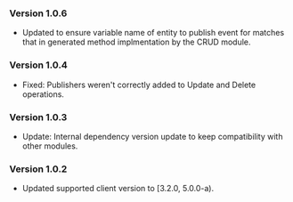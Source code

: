 ### Version 1.0.6

- Updated to ensure variable name of entity to publish event for matches that in generated method implmentation by the CRUD module.

### Version 1.0.4

- Fixed: Publishers weren't correctly added to Update and Delete operations.

### Version 1.0.3

- Update: Internal dependency version update to keep compatibility with other modules.

### Version 1.0.2

- Updated supported client version to [3.2.0, 5.0.0-a).
